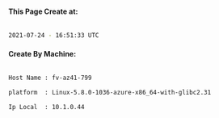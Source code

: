 
   
#### This Page Create at:

```bash

2021-07-24 - 16:51:33 UTC

```

#### Create By Machine:

```bash

Host Name : fv-az41-799

platform  : Linux-5.8.0-1036-azure-x86_64-with-glibc2.31

Ip Local  : 10.1.0.44

```

